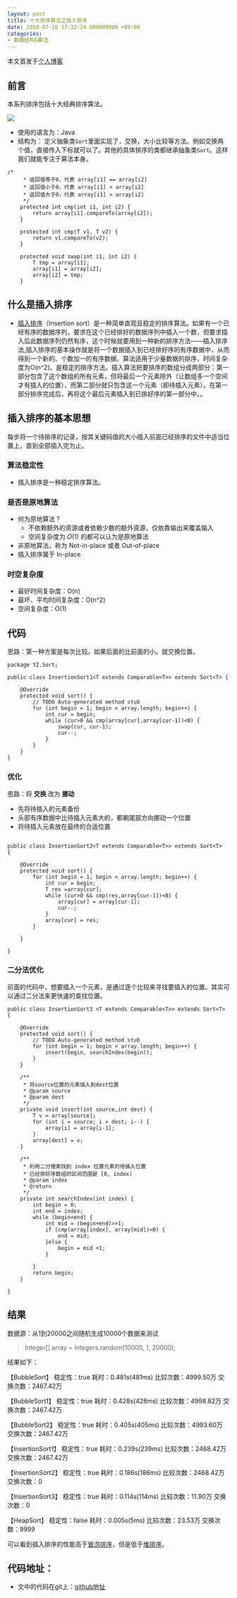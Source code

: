 ```yaml
---
layout: post
title: 十大排序算法之插入排序
date: 2018-07-18 17:32:24.000000000 +09:00
categories: 
- 数据结构&算法
---
```




本文首发于[个人博客](https://ityongzhen.github.io/十大排序算法之插入排序.html)

## 前言

本系列排序包括十大经典排序算法。

![](https://user-gold-cdn.xitu.io/2019/11/14/16e6883ad25132a9?imageView2/0/w/1280/h/960/format/webp/ignore-error/1)

- 使用的语言为：Java
- 结构为：
定义抽象类`Sort`里面实现了，交换，大小比较等方法。例如交换两个值，直接传入下标就可以了。其他的具体排序的类都继承抽象类`Sort`。这样我们就能专注于算法本身。


~~~~
/*
	 * 返回值等于0，代表 array[i1] == array[i2]
	 * 返回值小于0，代表 array[i1] < array[i2]
	 * 返回值大于0，代表 array[i1] > array[i2]
	 */
	protected int cmp(int i1, int i2) {
		return array[i1].compareTo(array[i2]);
	}
	
	protected int cmp(T v1, T v2) {
		return v1.compareTo(v2);
	}
	
	protected void swap(int i1, int i2) {
		T tmp = array[i1];
		array[i1] = array[i2];
		array[i2] = tmp;
	}

~~~~

## 什么是插入排序

- [插入排序](https://baike.baidu.com/item/%E6%8F%92%E5%85%A5%E6%8E%92%E5%BA%8F/7214992?fr=aladdin)（Insertion sort）是一种简单直观且稳定的排序算法。如果有一个已经有序的数据序列，要求在这个已经排好的数据序列中插入一个数，但要求插入后此数据序列仍然有序，这个时候就要用到一种新的排序方法——插入排序法,插入排序的基本操作就是将一个数据插入到已经排好序的有序数据中，从而得到一个新的、个数加一的有序数据，算法适用于少量数据的排序，时间复杂度为O(n^2)。是稳定的排序方法。插入算法把要排序的数组分成两部分：第一部分包含了这个数组的所有元素，但将最后一个元素除外（让数组多一个空间才有插入的位置），而第二部分就只包含这一个元素（即待插入元素）。在第一部分排序完成后，再将这个最后元素插入到已排好序的第一部分中。。

## 插入排序的基本思想
每步将一个待排序的记录，按其关键码值的大小插入前面已经排序的文件中适当位置上，直到全部插入完为止。

### 算法稳定性
- 插入排序是一种稳定排序算法。

### 是否是原地算法

- 何为原地算法？
	- 不依赖额外的资源或者依赖少数的额外资源，仅依靠输出来覆盖输入
	- 空间复杂度为 𝑂(1) 的都可以认为是原地算法
- 非原地算法，称为 Not-in-place 或者 Out-of-place
- 插入排序属于 In-place

### 时空复杂度

- 最好时间复杂度：O(n)
- 最坏、平均时间复杂度：O(n^2)
- 空间复杂度：O(1)

## 代码


思路：第一种方案是每次比较。如果后面的比前面的小。就交换位置。

~~~~
package YZ.Sort;

public class InsertionSort1<T extends Comparable<T>> extends Sort<T> {

	@Override
	protected void sort() {
		// TODO Auto-generated method stub
		for (int begin = 1; begin < array.length; begin++) {
			int cur = begin;
			while (cur>0 && cmp(array[cur],array[cur-1])<0) {
				swap(cur, cur-1);
				cur--;
			}
		}
	}
}
~~~~



### 优化

思路：将 **交换** 改为 **挪动**

- 先将待插入的元素备份
- 头部有序数据中比待插入元素大的，都朝尾部方向挪动一个位置
- 将待插入元素放在最终的合适位置

~~~~

public class InsertionSort2<T extends Comparable<T>> extends Sort<T>  {

	@Override
	protected void sort() {
		for (int begin = 1; begin < array.length; begin++) {
			int cur = begin;
			T res =array[cur];
			while (cur>0 && cmp(res,array[cur-1])<0) {
				array[cur] = array[cur-1];
				cur--;
			}
			array[cur] = res;
		}
		
	}

}

~~~~

### 二分法优化

前面的代码中，想要插入一个元素，是通过逐个比较来寻找要插入的位置。其实可以通过二分法来更快速的查找位置。

~~~~
public class InsertionSort3 <T extends Comparable<T>> extends Sort<T>  {

	@Override
	protected void sort() {
		// TODO Auto-generated method stub
		for (int begin = 1; begin < array.length; begin++) {
			insert(begin, searchIndex(begin));
		}
	}

	/**
	 * 将source位置的元素插入到dest位置
	 * @param source
	 * @param dest
	 */
	private void insert(int source,int dest) {
		T v = array[source];
		for (int i = source; i > dest; i--) {
			array[i] = array[i-1];
		}
		array[dest] = v;
	}
	
	/**
	 * 利用二分搜索找到 index 位置元素的待插入位置
	 * 已经排好序数组的区间范围是 [0, index)
	 * @param index
	 * @return
	 */
	private int searchIndex(int index) {
		int begin = 0;
		int end = index;
		while (begin<end) {
			int mid = (begin+end)>>1;
			if (cmp(array[index], array[mid])<0) {
				end = mid;
			}else {
				begin = mid +1;
			}
			
		}
		return begin;
	}

}

~~~~





## 结果

数据源：从1到20000之间随机生成10000个数据来测试
>Integer[] array = Integers.random(10000, 1, 20000);

结果如下：

【BubbleSort】
稳定性：true 	耗时：0.481s(481ms) 	比较次数：4999.50万	 交换次数：2467.42万

【BubbleSort1】
稳定性：true 	耗时：0.428s(428ms) 	比较次数：4998.82万	 交换次数：2467.42万

【BubbleSort2】
稳定性：true 	耗时：0.405s(405ms) 	比较次数：4993.60万	 交换次数：2467.42万

【InsertionSort1】
稳定性：true 	耗时：0.239s(239ms) 	比较次数：2468.42万	 交换次数：2467.42万

【InsertionSort2】
稳定性：true 	耗时：0.186s(186ms) 	比较次数：2468.42万	 交换次数：0

【InsertionSort3】
稳定性：true 	耗时：0.114s(114ms) 	比较次数：11.90万	 交换次数：0

【HeapSort】
稳定性：false 	耗时：0.005s(5ms) 	比较次数：23.53万	 交换次数：9999




可以看到插入排序的性能高于[冒泡排序](https://juejin.im/post/5db6ab90f265da4d3d2e3b3b)，但是低于[堆排序](https://juejin.im/post/5dba9dfcf265da4d4835c503)。
## 代码地址：

- 文中的代码在git上：[github地址](https://github.com/ITyongzhen/DataStructureAndAlgorithm)
